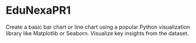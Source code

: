 # EduNexaPR1
Create a basic bar chart or line chart using a popular Python visualization library like Matplotlib or Seaborn. Visualize key insights from the dataset.
